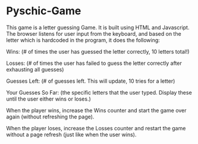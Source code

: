 
# Pyschic-Game


This game is a letter guessing Game. It is built using HTML and Javascript. The browser listens for user input from the keyboard, and based on the letter which is hardcoded in the program, it does the following: 

Wins: (# of times the user has guessed the letter correctly, 10 letters total!)

Losses: (# of times the user has failed to guess the letter correctly after exhausting all guesses)

Guesses Left: (# of guesses left. This will update, 10 tries for a letter)

Your Guesses So Far: (the specific letters that the user typed. Display these until the user either wins or loses.)

When the player wins, increase the Wins counter and start the game over again (without refreshing the page).

When the player loses, increase the Losses counter and restart the game without a page refresh (just like when the user wins).
